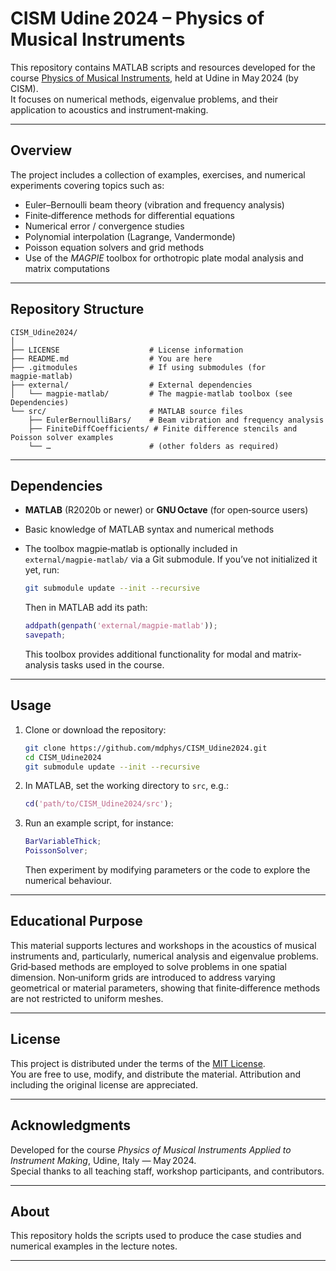 # CISM Udine 2024 – Physics of Musical Instruments

This repository contains MATLAB scripts and resources developed for the course [Physics of Musical Instruments](https://cism.it/en/activities/courses/C2404/), held at Udine in May 2024 (by CISM).  
It focuses on numerical methods, eigenvalue problems, and their application to acoustics and instrument‑making.

---

## Overview

The project includes a collection of examples, exercises, and numerical experiments covering topics such as:

- Euler–Bernoulli beam theory (vibration and frequency analysis)  
- Finite‑difference methods for differential equations  
- Numerical error / convergence studies  
- Polynomial interpolation (Lagrange, Vandermonde)  
- Poisson equation solvers and grid methods  
- Use of the *MAGPIE* toolbox for orthotropic plate modal analysis and matrix computations  

---

## Repository Structure

```
CISM_Udine2024/
│
├── LICENSE                    # License information
├── README.md                  # You are here
├── .gitmodules                # If using submodules (for magpie‑matlab)
├── external/                  # External dependencies
│   └── magpie‑matlab/         # The magpie‑matlab toolbox (see Dependencies)
└── src/                       # MATLAB source files
    ├── EulerBernoulliBars/    # Beam vibration and frequency analysis
    ├── FiniteDiffCoefficients/ # Finite difference stencils and Poisson solver examples
    └── …                      # (other folders as required)
```

---

## Dependencies

- **MATLAB** (R2020b or newer) or **GNU Octave** (for open‑source users)  
- Basic knowledge of MATLAB syntax and numerical methods  
- The toolbox magpie‑matlab is optionally included in `external/magpie‑matlab/` via a Git submodule. If you’ve not initialized it yet, run:

  ```bash
  git submodule update --init --recursive
  ```

  Then in MATLAB add its path:

  ```matlab
  addpath(genpath('external/magpie‑matlab'));
  savepath;
  ```

  This toolbox provides additional functionality for modal and matrix‐analysis tasks used in the course.

---

## Usage

1. Clone or download the repository:

   ```bash
   git clone https://github.com/mdphys/CISM_Udine2024.git
   cd CISM_Udine2024
   git submodule update --init --recursive
   ```

2. In MATLAB, set the working directory to `src`, e.g.:

   ```matlab
   cd('path/to/CISM_Udine2024/src');
   ```

3. Run an example script, for instance:

   ```matlab
   BarVariableThick;
   PoissonSolver;
   ```

   Then experiment by modifying parameters or the code to explore the numerical behaviour.

---

## Educational Purpose

This material supports lectures and workshops in the acoustics of musical instruments and, particularly, numerical analysis and eigenvalue problems.  
Grid‑based methods are employed to solve problems in one spatial dimension. Non‑uniform grids are introduced to address varying geometrical or material parameters, showing that finite‐difference methods are not restricted to uniform meshes.

---

## License

This project is distributed under the terms of the [MIT License](LICENSE).  
You are free to use, modify, and distribute the material. Attribution and including the original license are appreciated.

---

## Acknowledgments

Developed for the course *Physics of Musical Instruments Applied to Instrument Making*, Udine, Italy — May 2024.  
Special thanks to all teaching staff, workshop participants, and contributors.

---

## About

This repository holds the scripts used to produce the case studies and numerical examples in the lecture notes.

---
